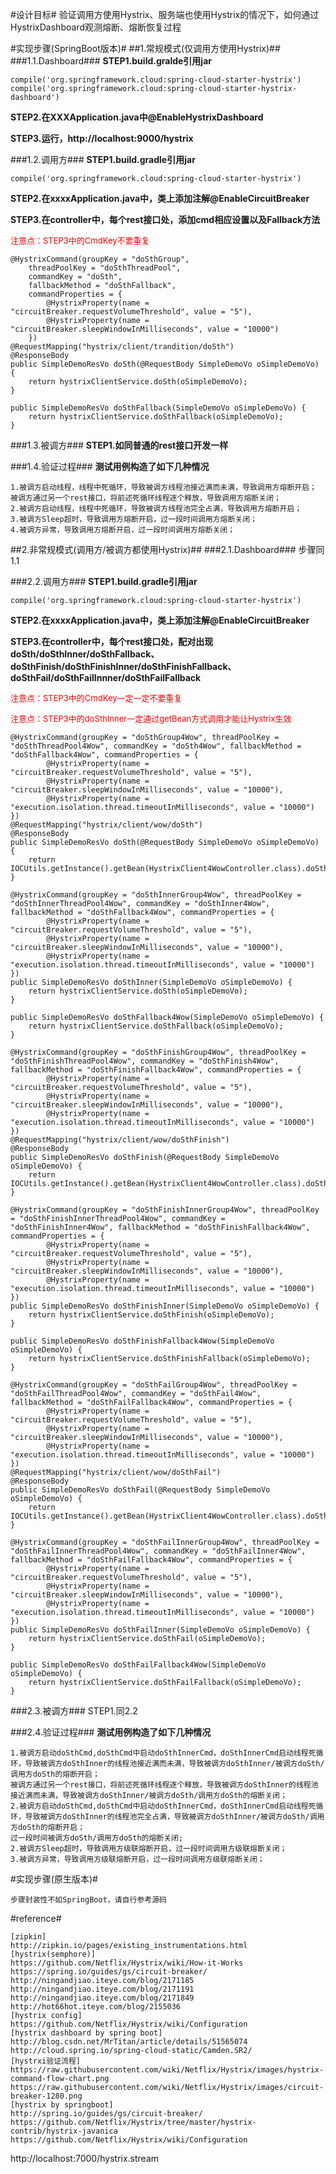 #设计目标#
验证调用方使用Hystrix、服务端也使用Hystrix的情况下，如何通过HystrixDashboard观测熔断、熔断恢复过程

#实现步骤(SpringBoot版本)#
##1.常规模式(仅调用方使用Hystrix)##
###1.1.Dashboard###
**STEP1.build.gralde引用jar**
	
	compile('org.springframework.cloud:spring-cloud-starter-hystrix')
	compile('org.springframework.cloud:spring-cloud-starter-hystrix-dashboard')
	
**STEP2.在XXXApplication.java中@EnableHystrixDashboard**

**STEP3.运行，http://localhost:9000/hystrix**

###1.2.调用方###
**STEP1.build.gradle引用jar**
	
	compile('org.springframework.cloud:spring-cloud-starter-hystrix')
	
**STEP2.在xxxxApplication.java中，类上添加注解@EnableCircuitBreaker**

**STEP3.在controller中，每个rest接口处，添加cmd相应设置以及Fallback方法**

<font color="red" size=2>注意点：STEP3中的CmdKey不要重复</font>
	
	@HystrixCommand(groupKey = "doSthGroup", 
		threadPoolKey = "doSthThreadPool", 
		commandKey = "doSth", 
		fallbackMethod = "doSthFallback", 
		commandProperties = {
			@HystrixProperty(name = "circuitBreaker.requestVolumeThreshold", value = "5"),
			@HystrixProperty(name = "circuitBreaker.sleepWindowInMilliseconds", value = "10000") 
		})
	@RequestMapping("hystrix/client/trandition/doSth")
	@ResponseBody
	public SimpleDemoResVo doSth(@RequestBody SimpleDemoVo oSimpleDemoVo) {
		return hystrixClientService.doSth(oSimpleDemoVo);
	}
	
	public SimpleDemoResVo doSthFallback(SimpleDemoVo oSimpleDemoVo) {
		return hystrixClientService.doSthFallback(oSimpleDemoVo);
	}



###1.3.被调方###
**STEP1.如同普通的rest接口开发一样**

###1.4.验证过程###
**测试用例构造了如下几种情况**
	
	1.被调方启动线程，线程中死循环，导致被调方线程池接近满而未满，导致调用方熔断开启；
	被调方通过另一个rest接口，将前述死循环线程逐个释放，导致调用方熔断关闭；
	2.被调方启动线程，线程中死循环，导致被调方线程池完全占满，导致调用方熔断开启；
	3.被调方Sleep超时，导致调用方熔断开启，过一段时间调用方熔断关闭；
	4.被调方异常，导致调用方熔断开启，过一段时间调用方熔断关闭；
	



##2.非常规模式(调用方/被调方都使用Hystrix)##
###2.1.Dashboard###
步骤同1.1

###2.2.调用方###
**STEP1.build.gradle引用jar**
	
	compile('org.springframework.cloud:spring-cloud-starter-hystrix')
	
**STEP2.在xxxxApplication.java中，类上添加注解@EnableCircuitBreaker**

**STEP3.在controller中，每个rest接口处，配对出现doSth/doSthInner/doSthFallback、doSthFinish/doSthFinishInner/doSthFinishFallback、doSthFail/doSthFailInnner/doSthFailFallback**

<font color="red" size=2>注意点：STEP3中的CmdKey一定一定不要重复</font>

<font color="red" size=2>注意点：STEP3中的doSthInner一定通过getBean方式调用才能让Hystrix生效</font>
	
	@HystrixCommand(groupKey = "doSthGroup4Wow", threadPoolKey = "doSthThreadPool4Wow", commandKey = "doSth4Wow", fallbackMethod = "doSthFallback4Wow", commandProperties = {
			@HystrixProperty(name = "circuitBreaker.requestVolumeThreshold", value = "5"),
			@HystrixProperty(name = "circuitBreaker.sleepWindowInMilliseconds", value = "10000"),
			@HystrixProperty(name = "execution.isolation.thread.timeoutInMilliseconds", value = "10000") })
	@RequestMapping("hystrix/client/wow/doSth")
	@ResponseBody
	public SimpleDemoResVo doSth(@RequestBody SimpleDemoVo oSimpleDemoVo) {
		return IOCUtils.getInstance().getBean(HystrixClient4WowController.class).doSthInner(oSimpleDemoVo);
	}

	@HystrixCommand(groupKey = "doSthInnerGroup4Wow", threadPoolKey = "doSthInnerThreadPool4Wow", commandKey = "doSthInner4Wow", fallbackMethod = "doSthFallback4Wow", commandProperties = {
			@HystrixProperty(name = "circuitBreaker.requestVolumeThreshold", value = "5"),
			@HystrixProperty(name = "circuitBreaker.sleepWindowInMilliseconds", value = "10000"),
			@HystrixProperty(name = "execution.isolation.thread.timeoutInMilliseconds", value = "10000") })
	public SimpleDemoResVo doSthInner(SimpleDemoVo oSimpleDemoVo) {
		return hystrixClientService.doSth(oSimpleDemoVo);
	}

	public SimpleDemoResVo doSthFallback4Wow(SimpleDemoVo oSimpleDemoVo) {
		return hystrixClientService.doSthFallback(oSimpleDemoVo);
	}

	@HystrixCommand(groupKey = "doSthFinishGroup4Wow", threadPoolKey = "doSthFinishThreadPool4Wow", commandKey = "doSthFinish4Wow", fallbackMethod = "doSthFinishFallback4Wow", commandProperties = {
			@HystrixProperty(name = "circuitBreaker.requestVolumeThreshold", value = "5"),
			@HystrixProperty(name = "circuitBreaker.sleepWindowInMilliseconds", value = "10000"),
			@HystrixProperty(name = "execution.isolation.thread.timeoutInMilliseconds", value = "10000") })
	@RequestMapping("hystrix/client/wow/doSthFinish")
	@ResponseBody
	public SimpleDemoResVo doSthFinish(@RequestBody SimpleDemoVo oSimpleDemoVo) {
		return IOCUtils.getInstance().getBean(HystrixClient4WowController.class).doSthFinishInner(oSimpleDemoVo);
	}

	@HystrixCommand(groupKey = "doSthFinishInnerGroup4Wow", threadPoolKey = "doSthFinishInnerThreadPool4Wow", commandKey = "doSthFinishInner4Wow", fallbackMethod = "doSthFinishFallback4Wow", commandProperties = {
			@HystrixProperty(name = "circuitBreaker.requestVolumeThreshold", value = "5"),
			@HystrixProperty(name = "circuitBreaker.sleepWindowInMilliseconds", value = "10000"),
			@HystrixProperty(name = "execution.isolation.thread.timeoutInMilliseconds", value = "10000") })
	public SimpleDemoResVo doSthFinishInner(SimpleDemoVo oSimpleDemoVo) {
		return hystrixClientService.doSthFinish(oSimpleDemoVo);
	}

	public SimpleDemoResVo doSthFinishFallback4Wow(SimpleDemoVo oSimpleDemoVo) {
		return hystrixClientService.doSthFinishFallback(oSimpleDemoVo);
	}

	@HystrixCommand(groupKey = "doSthFailGroup4Wow", threadPoolKey = "doSthFailThreadPool4Wow", commandKey = "doSthFail4Wow", fallbackMethod = "doSthFailFallback4Wow", commandProperties = {
			@HystrixProperty(name = "circuitBreaker.requestVolumeThreshold", value = "5"),
			@HystrixProperty(name = "circuitBreaker.sleepWindowInMilliseconds", value = "10000"),
			@HystrixProperty(name = "execution.isolation.thread.timeoutInMilliseconds", value = "10000") })
	@RequestMapping("hystrix/client/wow/doSthFail")
	@ResponseBody
	public SimpleDemoResVo doSthFail(@RequestBody SimpleDemoVo oSimpleDemoVo) {
		return IOCUtils.getInstance().getBean(HystrixClient4WowController.class).doSthFailInner(oSimpleDemoVo);
	}

	@HystrixCommand(groupKey = "doSthFailInnerGroup4Wow", threadPoolKey = "doSthFailInnerThreadPool4Wow", commandKey = "doSthFailInner4Wow", fallbackMethod = "doSthFailFallback4Wow", commandProperties = {
			@HystrixProperty(name = "circuitBreaker.requestVolumeThreshold", value = "5"),
			@HystrixProperty(name = "circuitBreaker.sleepWindowInMilliseconds", value = "10000"),
			@HystrixProperty(name = "execution.isolation.thread.timeoutInMilliseconds", value = "10000") })
	public SimpleDemoResVo doSthFailInner(SimpleDemoVo oSimpleDemoVo) {
		return hystrixClientService.doSthFail(oSimpleDemoVo);
	}

	public SimpleDemoResVo doSthFailFallback4Wow(SimpleDemoVo oSimpleDemoVo) {
		return hystrixClientService.doSthFailFallback(oSimpleDemoVo);
	}



###2.3.被调方###
STEP1.同2.2

###2.4.验证过程###
**测试用例构造了如下几种情况**
	
	1.被调方启动doSthCmd,doSthCmd中启动doSthInnerCmd，doSthInnerCmd启动线程死循环，导致被调方doSthInner的线程池接近满而未满，导致被调方doSthInner/被调方doSth/调用方doSth的熔断开启；
	被调方通过另一个rest接口，将前述死循环线程逐个释放，导致被调方doSthInner的线程池接近满而未满，导致被调方doSthInner/被调方doSth/调用方doSth的熔断关闭；
	2.被调方启动doSthCmd,doSthCmd中启动doSthInnerCmd，doSthInnerCmd启动线程死循环，导致被调方doSthInner的线程池完全占满，导致被调方doSthInner/被调方doSth/调用方doSth的熔断开启；
	过一段时间被调方doSth/调用方doSth的熔断关闭;
	2.被调方Sleep超时，导致调用方级联熔断开启，过一段时间调用方级联熔断关闭；
	3.被调方异常，导致调用方级联熔断开启，过一段时间调用方级联熔断关闭；




#实现步骤(原生版本)#
	
	步骤封装性不如SpringBoot，请自行参考源码

#reference#
	
	[zipkin]
	http://zipkin.io/pages/existing_instrumentations.html
	[hystrix(semphore)]
	https://github.com/Netflix/Hystrix/wiki/How-it-Works
	https://spring.io/guides/gs/circuit-breaker/
	http://ningandjiao.iteye.com/blog/2171185
	http://ningandjiao.iteye.com/blog/2171191
	http://ningandjiao.iteye.com/blog/2171849
	http://hot66hot.iteye.com/blog/2155036
	[hystrix config]
	https://github.com/Netflix/Hystrix/wiki/Configuration
	[hystrix dashboard by spring boot]
	http://blog.csdn.net/MrTitan/article/details/51565074
	http://cloud.spring.io/spring-cloud-static/Camden.SR2/
	[hystrxi验证流程]
	https://raw.githubusercontent.com/wiki/Netflix/Hystrix/images/hystrix-command-flow-chart.png
	https://raw.githubusercontent.com/wiki/Netflix/Hystrix/images/circuit-breaker-1280.png
	[hystrix by springboot]
	http://spring.io/guides/gs/circuit-breaker/
	https://github.com/Netflix/Hystrix/tree/master/hystrix-contrib/hystrix-javanica
	https://github.com/Netflix/Hystrix/wiki/Configuration


http://localhost:7000/hystrix.stream

